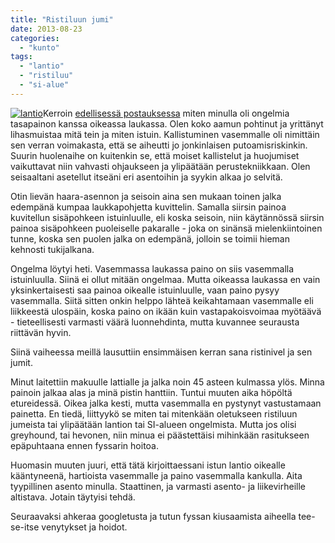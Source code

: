```yaml
---
title: "Ristiluun jumi"
date: 2013-08-23
categories: 
  - "kunto"
tags: 
  - "lantio"
  - "ristiluu"
  - "si-alue"
---
```


[![lantio](images/lantio-300x180.jpg)](http://www.kuntonetti.org/index.php?sivu=11)Kerroin [edellisessä postauksessa](http://www.katiska.eu/ratsastus/2013/08/22/laukka-taas/ "Laukka. Taas.") miten minulla oli ongelmia tasapainon kanssa oikeassa laukassa. Olen koko aamun pohtinut ja yrittänyt lihasmuistaa mitä tein ja miten istuin. Kallistuminen vasemmalle oli nimittäin sen verran voimakasta, että se aiheutti jo jonkinlaisen putoamisriskinkin. Suurin huolenaihe on kuitenkin se, että moiset kallistelut ja huojumiset vaikuttavat niin vahvasti ohjaukseen ja ylipäätään perustekniikkaan. Olen seisaaltani asetellut itseäni eri asentoihin ja syykin alkaa jo selvitä.

<!--more-->

Otin lievän haara-asennon ja seisoin aina sen mukaan toinen jalka edempänä kumpaa laukkapohjetta kuvittelin. Samalla siirsin painoa kuvitellun sisäpohkeen istuinluulle, eli koska seisoin, niin käytännössä siirsin painoa sisäpohkeen puoleiselle pakaralle - joka on sinänsä mielenkiintoinen tunne, koska sen puolen jalka on edempänä, jolloin se toimii hieman kehnosti tukijalkana.

Ongelma löytyi heti. Vasemmassa laukassa paino on siis vasemmalla istuinluulla. Siinä ei ollut mitään ongelmaa. Mutta oikeassa laukassa en vain yksinkertaisesti saa painoa oikealle istuinluulle, vaan paino pysyy vasemmalla. Siitä sitten onkin helppo lähteä keikahtamaan vasemmalle eli liikkeestä ulospäin, koska paino on ikään kuin vastapakoisvoimaa myötäävä - tieteellisesti varmasti väärä luonnehdinta, mutta kuvannee seurausta riittävän hyvin.

Siinä vaiheessa meillä lausuttiin ensimmäisen kerran sana ristinivel ja sen jumit.

Minut laitettiin makuulle lattialle ja jalka noin 45 asteen kulmassa ylös. Minna painoin jalkaa alas ja minä pistin hanttiin. Tuntui muuten aika höpöltä etureidessä. Oikea jalka kesti, mutta vasemmalla en pystynyt vastustamaan painetta. En tiedä, liittyykö se miten tai mitenkään oletukseen ristiluun jumeista tai ylipäätään lantion tai SI-alueen ongelmista. Mutta jos olisi greyhound, tai hevonen, niin minua ei päästettäisi mihinkään rasitukseen epäpuhtaana ennen fyssarin hoitoa.

Huomasin muuten juuri, että tätä kirjoittaessani istun lantio oikealle kääntyneenä, hartioista vasemmalle ja paino vasemmalla kankulla. Aita tyypillinen asento minulla. Staattinen, ja varmasti asento- ja liikevirheille altistava. Jotain täytyisi tehdä.

Seuraavaksi ahkeraa googletusta ja tutun fyssan kiusaamista aiheella tee-se-itse venytykset ja hoidot.
